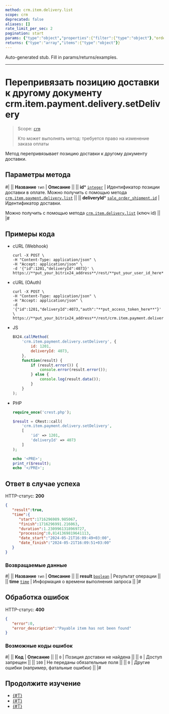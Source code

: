 ```yaml
---
method: crm.item.delivery.list
scope: crm
deprecated: false
aliases: []
rate_limit_per_sec: 2
pagination: start
params: {"type":"object","properties":{"filter":{"type":"object"},"order":{"type":"object"},"select":{"type":"array","items":{"type":"string"}},"start":{"type":["integer","string"]}}}
returns: {"type":"array","items":{"type":"object"}}
---
```


Auto-generated stub. Fill in params/returns/examples.

---

# Перепривязать позицию доставки к другому документу crm.item.payment.delivery.setDelivery

> Scope: [`crm`](../../../../scopes/permissions.md)
>
> Кто может выполнять метод: требуется право на изменение заказа оплаты

Метод перепривязывает позицию доставки к другому документу доставки.

## Параметры метода



#|
|| **Название**
`тип` | **Описание** ||
|| **id***
[`integer`](../../../../data-types.md) | Идентификатор позиции доставки в оплате.
Можно получить с помощью метода [`crm.item.payment.delivery.list`](./crm-item-payment-delivery-list.md)  ||
|| **deliveryId***
[`sale_order_shipment.id`](../../../../sale/data-types.md#sale_order_shipment) | Идентификатор доставки.

Можно получить с помощью метода [`crm.item.delivery.list`](../../delivery/crm-item-delivery-list.md) (ключ id)  ||
|#

## Примеры кода





- cURL (Webhook)

    ```http
    curl -X POST \
    -H "Content-Type: application/json" \
    -H "Accept: application/json" \
    -d '{"id":1201,"deliveryId":4073}' \
    https://**put_your_bitrix24_address**/rest/**put_your_user_id_here**/**put_your_webhook_here**/crm.item.payment.delivery.setDelivery
    ```

- cURL (OAuth) 

    ```http
    curl -X POST \
    -H "Content-Type: application/json" \
    -H "Accept: application/json" \
    -d '{"id":1201,"deliveryId":4073,"auth":"**put_access_token_here**"}' \
    https://**put_your_bitrix24_address**/rest/crm.item.payment.delivery.setDelivery
    ```

- JS

    ```js
    BX24.callMethod(
        'crm.item.payment.delivery.setDelivery', {
            id: 1201,
            deliveryId: 4073,
        },
        function(result) {
            if (result.error()) {
                console.error(result.error());
            } else {
                console.log(result.data());
            }
        }
    );
    ```

- PHP

    ```php
    require_once('crest.php');

    $result = CRest::call(
        'crm.item.payment.delivery.setDelivery',
        [
            'id' => 1201,
            'deliveryId' => 4073
        ]
    );

    echo '<PRE>';
    print_r($result);
    echo '</PRE>';
    ```



## Ответ в случае успеха

HTTP-статус: **200**

```json
{
   "result":true,
   "time":{
      "start":1716296989.985067,
      "finish":1716296991.216063,
      "duration":1.2309961318969727,
      "processing":0.8141369819641113,
      "date_start":"2024-05-21T16:09:49+03:00",
      "date_finish":"2024-05-21T16:09:51+03:00"
   }
}
```

### Возвращаемые данные

#|
|| **Название**
`тип` | **Описание** ||
|| **result**
[`boolean`](../../../../data-types.md) | Результат операции ||
|| **time**
[`time`](../../../../data-types.md) | Информация о времени выполнения запроса ||
|#

## Обработка ошибок

HTTP-статус: **400**

```json
{
   "error":0,
   "error_description":"Payable item has not been found"
}
```



### Возможные коды ошибок

#|
|| **Код** | **Описание** ||
|| `0` | Позиция доставки не найдена ||
|| `0` | Доступ запрещен ||
|| `100` | Не переданы обязательные поля ||
|| `0` | Другие ошибки (например, фатальные ошибки) ||
|#



## Продолжите изучение

- [{#T}](./crm-item-payment-delivery-add.md)
- [{#T}](./crm-item-payment-delivery-delete.md)
- [{#T}](./crm-item-payment-delivery-list.md)

